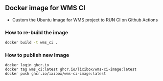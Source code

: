 ## Docker image for WMS CI
- Custom the Ubuntu Image for WMS project to RUN CI on Github Actions

### How to re-build the image

```bash
docker build -t wms_ci .
```

### How to publish new Image
```base
docker login ghcr.io
docker tag wms_ci:latest ghcr.io/lixibox/wms-ci-image:latest
docker push ghcr.io/ixibox/wms-ci-image:latest
```
